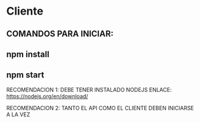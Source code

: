 # Cliente 
## COMANDOS PARA INICIAR:
## npm install
## npm start
RECOMENDACION 1: DEBE TENER INSTALADO NODEJS 
ENLACE: https://nodejs.org/en/download/

RECOMENDACION 2: TANTO EL API COMO EL CLIENTE DEBEN INICIARSE A LA VEZ 
